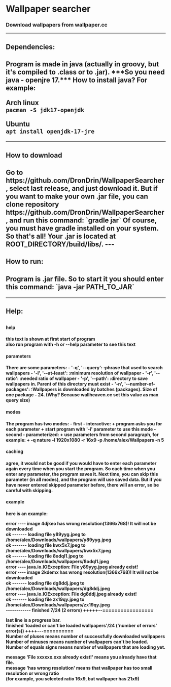 <h1>Wallpaper searcher</h1>
<h3>Download wallpapers from wallpaper.cc</h3>

---
<h2>Dependencies:<h2/>
Program is made in java (actually in groovy, but it's compiled to .class or to .jar).  
***So you need java - openjre 17.***  
How to install java?  
For example:  

**Arch linux**  
`pacman -S jdk17-openjdk`  
  
**Ubuntu**  
`apt install openjdk-17-jre`

---
<h2>How to download<h2/>
Go to https://github.com/DronDrin/WallpaperSearcher, select last release, and just download it.  
But if you want to make your own .jar file, you can clone repository https://github.com/DronDrin/WallpaperSearcher,  
and run this command:  
`gradle jar`  
Of course, you must have gradle installed on your system.  
So that's all! Your .jar is located at ROOT_DIRECTORY/build/libs/.
---
<h2>How to run:<h2/>
Program is .jar file.  
So to start it you should enter this command:  
`java -jar PATH_TO_JAR`

---
<h2>Help:<h2/>
<h4>help<h4/> 

this text is shown at first start of program  
also run program with -h or --help parameter to see this text  

<h4>parameters<h4/>
There are some parameters:  
- '-q', '--query': :phrase that used to search wallpapers  
- '-l', '--at-least': :minimum resolution of wallpaper  
- '-r', '--ratio': :needed ratio of wallpaper  
- '-p', '--path': :directory to save wallpapers in. Parent of this directory must exist  
- '-n', '--number-of-packages': :Wallpapers is downloaded by batches (packages). Size of one package - 24.  
(Why? Because wallheaven.cc set this value as max query size)

<h4>modes<h4/>
The program has two modes:  
- first - interactive:  
  + program asks you for each parameter  
  + start program with '-i' parameter to use this mode  
- second - parameterized:  
   + use parameters from second paragraph, for example:  
   + -q nature -l 1920x1080 -r 16x9 -p /home/alex/Wallpapers -n 5  

<h4>caching<h4/>

agree, it would not be good if you would have to enter each parameter again every time when
you start the program. So each time when you enter any parameter, the program saves it.
Next time, you can skip this parameter (in all modes), and the program will use saved data.
But if you have never entered skipped parameter before, there will an error, so be careful with skipping.
<h4>example<h4/>
here is an example:

error ---- image 4djkeo has wrong resolution(1366x768)! It will not be downloaded  
ok ------- loading file y89yyg.jpeg to /home/alex/Downloads/wallpapers/y89yyg.jpeg  
ok ------- loading file kwx5x7.jpeg to /home/alex/Downloads/wallpapers/kwx5x7.jpeg  
ok ------- loading file 8odql1.jpeg to /home/alex/Downloads/wallpapers/8odql1.jpeg  
error ---- java.io.IOException: File y89yyg.jpeg already exist!  
error ---- image 2kdemx has wrong resolution(1366x768)! It will not be downloaded  
ok ------- loading file dg8ddj.jpeg to /home/alex/Downloads/wallpapers/dg8ddj.jpeg  
error ---- java.io.IOException: File dg8ddj.jpeg already exist!  
ok ------- loading file zx19qy.jpeg to /home/alex/Downloads/wallpapers/zx19qy.jpeg  
  ------------ finished 7/24 (2 errors) +++++--=================  
  
last line is a progress bar.  
finished 'loaded or can't be loaded wallpapers'/24 ('number of errors' error(s)) ++++---==========  
Number of pluses means number of successfully downloaded wallpapers  
Number of minuses means number of wallpapers can't be loaded.  
Number of equals signs means number of wallpapers that are loading yet.  
  
message 'File xxxxxx.xxx already exist!' means you already have that file.  
message 'has wrong resolution' means that wallpaper has too small resolution or wrong ratio  
(for example, you selected ratio 16x9, but wallpaper has 21x9)  